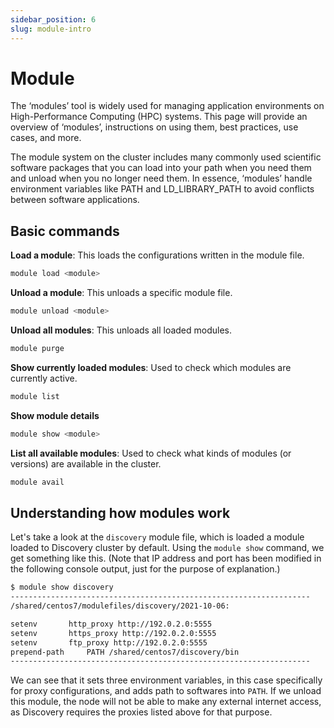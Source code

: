 ```yaml
---
sidebar_position: 6
slug: module-intro
---
```


# Module
The ‘modules’ tool is widely used for managing application environments on High-Performance Computing (HPC) systems. This page will provide an overview of ‘modules’, instructions on using them, best practices, use cases, and more.

The module system on the cluster includes many commonly used scientific software packages that you can load into your path when you need them and unload when you no longer need them. In essence, ‘modules’ handle environment variables like PATH and LD_LIBRARY_PATH to avoid conflicts between software applications.


## Basic commands

**Load a module**: This loads the configurations written in the module file.
```sh
module load <module>
```

**Unload a module**: This unloads a specific module file.
```sh
module unload <module>
```
**Unload all modules**: This unloads all loaded modules.
```sh
module purge
```

**Show currently loaded modules**: Used to check which modules are currently active.
```sh
module list
```

**Show module details**
```sh
module show <module>
```

**List all available modules**: Used to check what kinds of modules (or versions) are available in the cluster.
```sh
module avail
```


## Understanding how modules work
Let's take a look at the `discovery` module file, which is loaded a module loaded to Discovery cluster by default. Using the `module show` command, we get something like this. (Note that IP address and port has been modified in the following console output, just for the purpose of explanation.)

```sh
$ module show discovery
-------------------------------------------------------------------
/shared/centos7/modulefiles/discovery/2021-10-06:

setenv		 http_proxy http://192.0.2.0:5555
setenv		 https_proxy http://192.0.2.0:5555
setenv		 ftp_proxy http://192.0.2.0:5555
prepend-path	 PATH /shared/centos7/discovery/bin
-------------------------------------------------------------------
```

We can see that it sets three environment variables, in this case specifically for proxy configurations, and adds path to softwares into `PATH`. If we unload this module, the node will not be able to make any external internet access, as Discovery requires the proxies listed above for that purpose.
